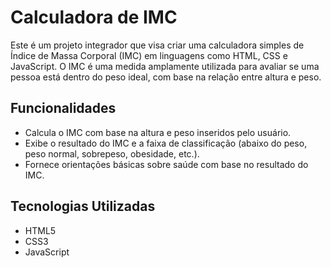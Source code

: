 # Calculadora de IMC

Este é um projeto integrador que visa criar uma calculadora simples de Índice de Massa Corporal (IMC) em linguagens como HTML, CSS e JavaScript. O IMC é uma medida amplamente utilizada para avaliar se uma pessoa está dentro do peso ideal, com base na relação entre altura e peso.

## Funcionalidades

- Calcula o IMC com base na altura e peso inseridos pelo usuário.
- Exibe o resultado do IMC e a faixa de classificação (abaixo do peso, peso normal, sobrepeso, obesidade, etc.).
- Fornece orientações básicas sobre saúde com base no resultado do IMC.

## Tecnologias Utilizadas

- HTML5
- CSS3
- JavaScript

